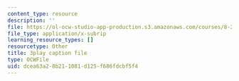 ```yaml
---
content_type: resource
description: ''
file: https://ol-ocw-studio-app-production.s3.amazonaws.com/courses/8-286-the-early-universe-fall-2013/dcea63a28b211081d125f686fdcbf5f4_eUYIcR1VGns.srt
file_type: application/x-subrip
learning_resource_types: []
resourcetype: Other
title: 3play caption file
type: OCWFile
uid: dcea63a2-8b21-1081-d125-f686fdcbf5f4
---
```

